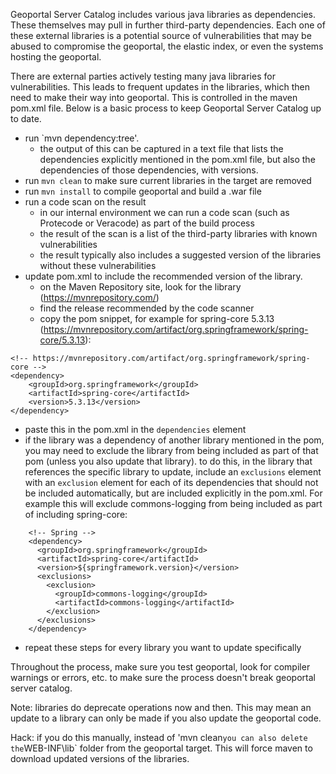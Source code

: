 Geoportal Server Catalog includes various java libraries as dependencies. These themselves may pull in further third-party dependencies. Each one of these external libraries is a potential source of vulnerabilities that may be abused to compromise the geoportal, the elastic index, or even the systems hosting the geoportal.

There are external parties actively testing many java libraries for vulnerabilities. This leads to frequent updates in the libraries, which then need to make their way into geoportal. This is controlled in the maven pom.xml file. Below is a basic process to keep Geoportal Server Catalog up to date.

- run `mvn dependency:tree'.
  - the output of this can be captured in a text file that lists the dependencies explicitly mentioned in the pom.xml file, but also the dependencies of those dependencies, with versions.
- run `mvn clean` to make sure current libraries in the target are removed
- run `mvn install` to compile geoportal and build a .war file
- run a code scan on the result
  - in our internal environment we can run a code scan (such as Protecode or Veracode) as part of the build process
  - the result of the scan is a list of the third-party libraries with known vulnerabilities
  - the result typically also includes a suggested version of the libraries without these vulnerabilities
- update pom.xml to include the recommended version of the library.
  - on the Maven Repository site, look for the library (https://mvnrepository.com/)
  - find the release recommended by the code scanner
  - copy the pom snippet, for example for spring-core 5.3.13 (https://mvnrepository.com/artifact/org.springframework/spring-core/5.3.13):

```
<!-- https://mvnrepository.com/artifact/org.springframework/spring-core -->
<dependency>
    <groupId>org.springframework</groupId>
    <artifactId>spring-core</artifactId>
    <version>5.3.13</version>
</dependency>
```
  - paste this in the pom.xml in the `dependencies` element
- if the library was a dependency of another library mentioned in the pom, you may need to exclude the library from being included as part of that pom (unless you also update that library). to do this, in the library that references the specific library to update, include an `exclusions` element with an `exclusion` element for each of its dependencies that should not be included automatically, but are included explicitly in the pom.xml. For example this will exclude commons-logging from being included as part of including spring-core:

```
    <!-- Spring -->
    <dependency>
      <groupId>org.springframework</groupId>
      <artifactId>spring-core</artifactId>
      <version>${springframework.version}</version>
      <exclusions>
        <exclusion>
          <groupId>commons-logging</groupId>
          <artifactId>commons-logging</artifactId>
        </exclusion>
      </exclusions>
    </dependency>
```

- repeat these steps for every library you want to update specifically

Throughout the process, make sure you test geoportal, look for compiler warnings or errors, etc. to make sure the process doesn't break geoportal server catalog.

Note: libraries do deprecate operations now and then. This may mean an update to a library can only be made if you also update the geoportal code.

Hack: if you do this manually, instead of 'mvn clean` you can also delete the `WEB-INF\lib` folder from the geoportal target. This will force maven to download updated versions of the libraries.




